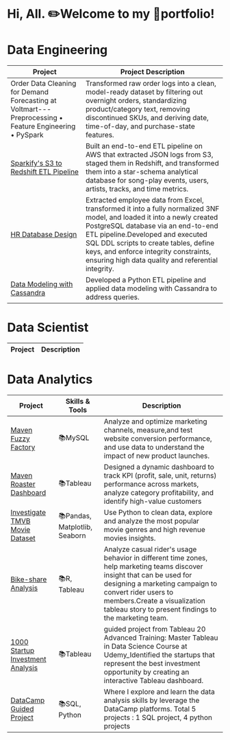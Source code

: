 # Hi, All. ✏️Welcome to my 🌱portfolio!

# Data Engineering
| Project | Project Description |
|----|-----|
|Order Data Cleaning for Demand Forecasting at Voltmart---Preprocessing • Feature Engineering •  PySpark| Transformed raw order logs into a clean, model-ready dataset by filtering out overnight orders, standardizing product/category text, removing discontinued SKUs, and deriving date, time-of-day, and purchase-state features.|
|[Sparkify's S3 to Redshift ETL Pipeline](https://github.com/HockChong/Sparkify-S3-to-Redshift-ETL-Pipeline)| Built an end-to-end ETL pipeline on AWS that extracted JSON logs from S3, staged them in Redshift, and transformed them into a star-schema analytical database for song-play events, users, artists, tracks, and time metrics.
|[HR Database Design](https://github.com/HockChong/Human-Resources-Database-Design)|Extracted employee data from Excel, transformed it into a fully normalized 3NF model, and loaded it into a newly created PostgreSQL database via an end-to-end ETL pipeline.Developed and executed SQL DDL scripts to create tables, define keys, and enforce integrity constraints, ensuring high data quality and referential integrity.|
|[Data Modeling with Cassandra](https://github.com/HockChong/Data-Modeling-with-Cassandra/blob/main/ETL.ipynb)|Developed a Python ETL pipeline and applied data modeling with Cassandra to address queries.|

# Data Scientist
| Project | Description | 
|---|---|

# Data Analytics
| Project | Skills & Tools | Description | 
|---|---|---|
|[Maven Fuzzy Factory](https://github.com/HockChong/Maven-Fuzzy-Factory)|📚MySQL|Analyze and optimize marketing channels, measure,and test website conversion performance, and use data to understand the impact of new product launches.|
|[Maven Roaster Dashboard](https://public.tableau.com/app/profile/hockchong/viz/MavenRoaster_16402633133730/MavenRoaster) |📚Tableau |Designed a dynamic dashboard to track KPI (profit, sale, unit, returns) performance across markets, analyze category profitability, and identify high-value customers|
|[Investigate TMVB Movie Dataset](https://github.com/HockChong/Udacity-Data-Analyst-NanoDegree/tree/main/Project%20%232%20TMDb%20Movie%20Analysis) |📚Pandas, Matplotlib, Seaborn| Use Python to clean data, explore and analyze the most popular movie genres and high revenue movies insights.|
|[Bike-share Analysis](https://github.com/HockChong/Google-Data-Analytics-Capstone-Project-Cyclistic-bike-share-analysis) |📚R, Tableau |Analyze casual rider's usage behavior in different time zones, help marketing teams discover insight that can be used for designing a marketing campaign to convert rider    users to members.Create a visualization tableau story to present findings to the marketing team. |
|[1000 Startup Investment Analysis](https://github.com/HockChong/1000-Startup-Investment-Analysis)  |📚Tableau| guided project from Tableau 20 Advanced Training: Master Tableau in Data Science Course at Udemy_Identified the startups that represent the best investment opportunity by creating an interactive Tableau dashboard.|
|[DataCamp Guided Project](https://github.com/HockChong/Data-Camp-Guided-Project)| 📚SQL, Python |Where I explore and learn the data analysis skills by leverage the DataCamp platforms. Total 5 projects : 1 SQL project, 4 python projects |
